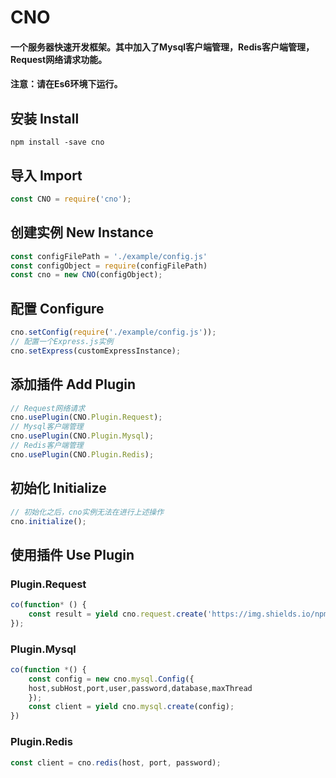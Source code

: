 # CNO
#### 一个服务器快速开发框架。其中加入了Mysql客户端管理，Redis客户端管理，Request网络请求功能。
#### 注意：请在Es6环境下运行。

## 安装 Install
```commandline
npm install -save cno
```
## 导入 Import
```js
const CNO = require('cno');
```
## 创建实例 New Instance
```js
const configFilePath = './example/config.js'
const configObject = require(configFilePath)
const cno = new CNO(configObject);
```
## 配置 Configure
```js
cno.setConfig(require('./example/config.js'));
// 配置一个Express.js实例
cno.setExpress(customExpressInstance);
```
## 添加插件 Add Plugin
```js
// Request网络请求
cno.usePlugin(CNO.Plugin.Request);
// Mysql客户端管理
cno.usePlugin(CNO.Plugin.Mysql);
// Redis客户端管理
cno.usePlugin(CNO.Plugin.Redis);
```
## 初始化 Initialize
```js
// 初始化之后，cno实例无法在进行上述操作
cno.initialize();
```
## 使用插件 Use Plugin
### Plugin.Request
```js
co(function* () {
    const result = yield cno.request.create('https://img.shields.io/npm/v/egg.svg?style=flat-square', cno.request.GET).setParams({ a: 'a' }).request();
});
```
### Plugin.Mysql
```js
co(function *() {
    const config = new cno.mysql.Config({
    host,subHost,port,user,password,database,maxThread
    });
    const client = yield cno.mysql.create(config);
})
```
### Plugin.Redis
```js
const client = cno.redis(host, port, password);
```